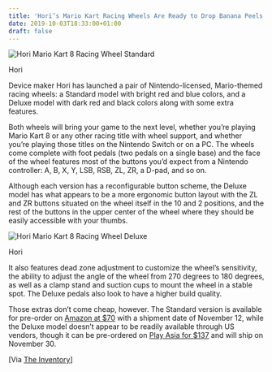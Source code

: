 ```yaml
---
title: 'Hori’s Mario Kart Racing Wheels Are Ready to Drop Banana Peels'
date: 2019-10-03T18:33:00+01:00
draft: false
---
```


![Hori Mario Kart 8 Racing Wheel Standard](https://www.reviewgeek.com/p/uploads/2019/10/43917a64.jpg)

Hori

Device maker Hori has launched a pair of Nintendo-licensed, Mario-themed racing wheels: a Standard model with bright red and blue colors, and a Deluxe model with dark red and black colors along with some extra features.

Both wheels will bring your game to the next level, whether you’re playing Mario Kart 8 or any other racing title with wheel support, and whether you’re playing those titles on the Nintendo Switch or on a PC. The wheels come complete with foot pedals (two pedals on a single base) and the face of the wheel features most of the buttons you’d expect from a Nintendo controller: A, B, X, Y, LSB, RSB, ZL, ZR, a D-pad, and so on.

Although each version has a reconfigurable button scheme, the Deluxe model has what appears to be a more ergonomic button layout with the ZL and ZR buttons situated on the wheel itself in the 10 and 2 positions, and the rest of the buttons in the upper center of the wheel where they should be easily accessible with your thumbs.

![Hori Mario Kart 8 Racing Wheel Deluxe](https://www.reviewgeek.com/p/uploads/2019/10/09045705.jpg)

Hori

It also features dead zone adjustment to customize the wheel’s sensitivity, the ability to adjust the angle of the wheel from 270 degrees to 180 degrees, as well as a clamp stand and suction cups to mount the wheel in a stable spot. The Deluxe pedals also look to have a higher build quality.

Those extras don’t come cheap, however. The Standard version is available for pre-order on [Amazon at $70](https://www.amazon.com/Hori-Nintendo-Switch-Mario-Racing-Wheel/dp/B07YMFYRVQ/?ascsubtag=reviewgeek-20&tag=theinventory-20) with a shipment date of November 12, while the Deluxe model doesn’t appear to be readily available through US vendors, though it can be pre-ordered on [Play Asia for $137](https://www.play-asia.com/mario-kart-8-racing-wheel-for-nintendo-switch-dx-edition/13/70d20z) and will ship on November 30.

\[Via [The Inventory](https://news.theinventory.com/preorders-are-live-for-horis-legit-mario-kart-racing-wh-1838740244)\]